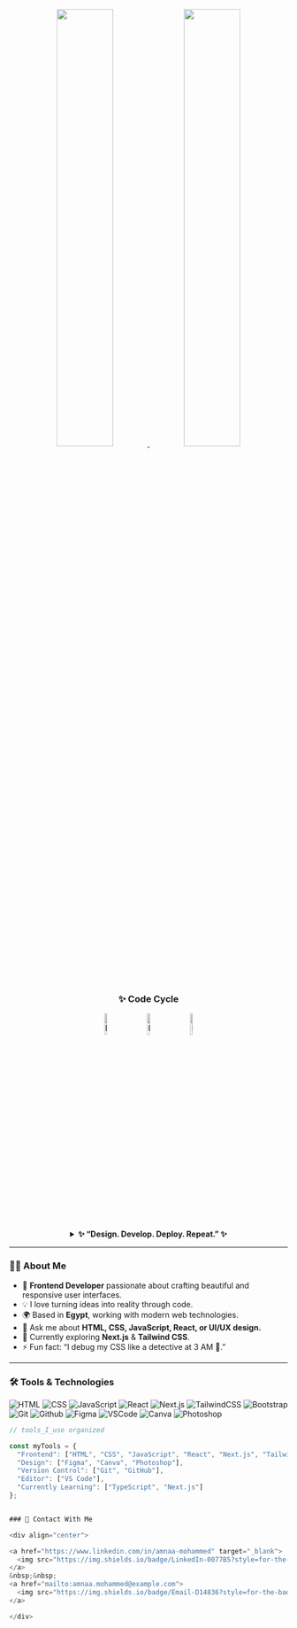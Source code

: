 <div align="center" width="50">

  <a href="https://github.com/amnaa-mohammed">
    <img src="https://github-readme-stats.vercel.app/api?username=amnaa-mohammed&show_icons=true&theme=radical&title_color=ff80bf&icon_color=ff80bf&text_color=ffffff&bg_color=141321" width="45%"/>
    <img src="https://github-readme-stats.vercel.app/api/top-langs/?username=amnaa-mohammed&layout=compact&theme=radical&title_color=ff80bf&text_color=ffffff&bg_color=141321" width="45%"/>
  </a> 

### ✨ Code Cycle

<div align="center">
  <img src="https://raw.githubusercontent.com/Tarikul-Islam-Anik/Animated-Fluent-Emojis/master/Emojis/Smilies/Face%20with%20Spiral%20Eyes.png" width="10%" alt="Broken system!"/>
  &nbsp;&nbsp;&nbsp;&nbsp;&nbsp;
  <img src="https://raw.githubusercontent.com/Tarikul-Islam-Anik/Animated-Fluent-Emojis/master/Emojis/Smilies/Relieved%20Face.png" width="10%" alt="It's working!"/>
  &nbsp;&nbsp;&nbsp;&nbsp;&nbsp;
  <img src="https://raw.githubusercontent.com/Tarikul-Islam-Anik/Animated-Fluent-Emojis/master/Emojis/Smilies/Astonished%20Face.png" width="10%" alt="It's working but you don't know how!"/>
</div>

<details>
<p><strong><summary>✨ “Design. Develop. Deploy. Repeat.” ✨</summary></strong></p>


</div>

<hr></hr>

### 👩‍💻 About Me
- 🌸 **Frontend Developer** passionate about crafting beautiful and responsive user interfaces.  
- 💡 I love turning ideas into reality through code.  
- 🌍 Based in **Egypt**, working with modern web technologies.  
- 💬 Ask me about **HTML, CSS, JavaScript, React, or UI/UX design.**  
- 🎨 Currently exploring **Next.js** & **Tailwind CSS**.  
- ⚡ Fun fact: “I debug my CSS like a detective at 3 AM 👀.”

---

### 🛠️ Tools & Technologies

![HTML](https://img.shields.io/badge/HTML5-E34F26?style=flat&logo=html5&logoColor=white)
![CSS](https://img.shields.io/badge/CSS3-1572B6?style=flat&logo=css3&logoColor=white)
![JavaScript](https://img.shields.io/badge/JavaScript-F7DF1E?style=flat&logo=javascript&logoColor=black)
![React](https://img.shields.io/badge/React-20232A?style=flat&logo=react&logoColor=61DAFB)
![Next.js](https://img.shields.io/badge/Next.js-000000?style=flat&logo=next.js&logoColor=white)
![TailwindCSS](https://img.shields.io/badge/Tailwind_CSS-06B6D4?style=flat&logo=tailwindcss&logoColor=white)
![Bootstrap](https://img.shields.io/badge/Bootstrap-563D7C?style=flat&logo=bootstrap&logoColor=white)
![Git](https://img.shields.io/badge/Git-F05032?style=flat&logo=git&logoColor=white)
![Github](https://img.shields.io/badge/GitHub-181717?style=flat&logo=github&logoColor=white)
![Figma](https://img.shields.io/badge/Figma-F24E1E?style=flat&logo=figma&logoColor=white)
![VSCode](https://img.shields.io/badge/VS_Code-0078D4?style=flat&logo=visual-studio-code&logoColor=white)
![Canva](https://img.shields.io/badge/Canva-00C4CC?style=flat&logo=canva&logoColor=white)
![Photoshop](https://img.shields.io/badge/Adobe_Photoshop-31A8FF?style=flat&logo=Adobe%20Photoshop&logoColor=black)

```js
// tools_I_use organized

const myTools = {  
  "Frontend": ["HTML", "CSS", "JavaScript", "React", "Next.js", "TailwindCSS", "Bootstrap"],
  "Design": ["Figma", "Canva", "Photoshop"],
  "Version Control": ["Git", "GitHub"],
  "Editor": ["VS Code"],
  "Currently Learning": ["TypeScript", "Next.js"]
};


### 💌 Contact With Me

<div align="center">

<a href="https://www.linkedin.com/in/amnaa-mohammed" target="_blank">
  <img src="https://img.shields.io/badge/LinkedIn-0077B5?style=for-the-badge&logo=linkedin&logoColor=white" alt="LinkedIn"/>
</a>
&nbsp;&nbsp;
<a href="mailto:amnaa.mohammed@example.com">
  <img src="https://img.shields.io/badge/Email-D14836?style=for-the-badge&logo=gmail&logoColor=white" alt="Email"/>
</a>

</div>
